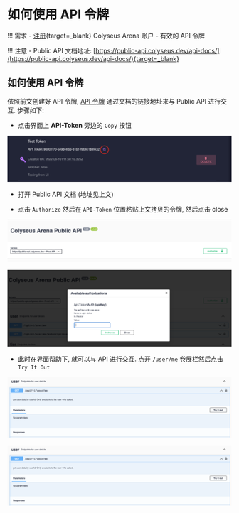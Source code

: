 # 如何使用 API 令牌

!!! 需求
    - [注册](https://console.colyseus.io/register){target=_blank} Colyseus Arena 账户
    - 有效的 API 令牌

!!! 注意
    - Public API 文档地址: [https://public-api.colyseus.dev/api-docs/](https://public-api.colyseus.dev/api-docs/){target=_blank}

## 如何使用 API 令牌

依照前文创建好 API 令牌, [API 令牌](./create-api-token.md) 通过文档的链接地址来与 Public API 进行交互. 步骤如下:

- 点击界面上 **API-Token** 旁边的 `Copy` 按钮

![COPY-BTN](../../../images/api-token-copy-btn.png)

- 打开 Public API 文档 (地址见上文)

- 点击 `Authorize` 然后在 `API-Token` 位置粘贴上文拷贝的令牌, 然后点击 close

![AUTHORIZE](../../../images/api-token-auth-ui.png)

![AUTHORIZE_UI](../../../images/api-token-auth.png)

- 此时在界面帮助下, 就可以与 API 进行交互. 点开 `/user/me` 卷展栏然后点击 `Try It Out`

![TRY-ME-OUT](../../../images/user-me-try-out.png)

![USER-ME-EXECUTE](../../../images/user-me-try-out.png)